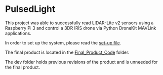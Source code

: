# PulsedLight

This project was able to successfully read LIDAR-Lite v2 sensors using a Raspberry Pi 3 and control a 3DR IRIS drone via Python DroneKit MAVLink applications. 

In order to set up the system, please read the [set-up file](https://github.com/keikofujii/PulsedLight/blob/master/SetUp.pdf).

The final product is located in the [Final_Product_Code](https://github.com/keikofujii/PulsedLight/tree/master/Final_Product_Code) folder. 

The dev folder holds previous revisions of the product and is unneeded for the final product.
